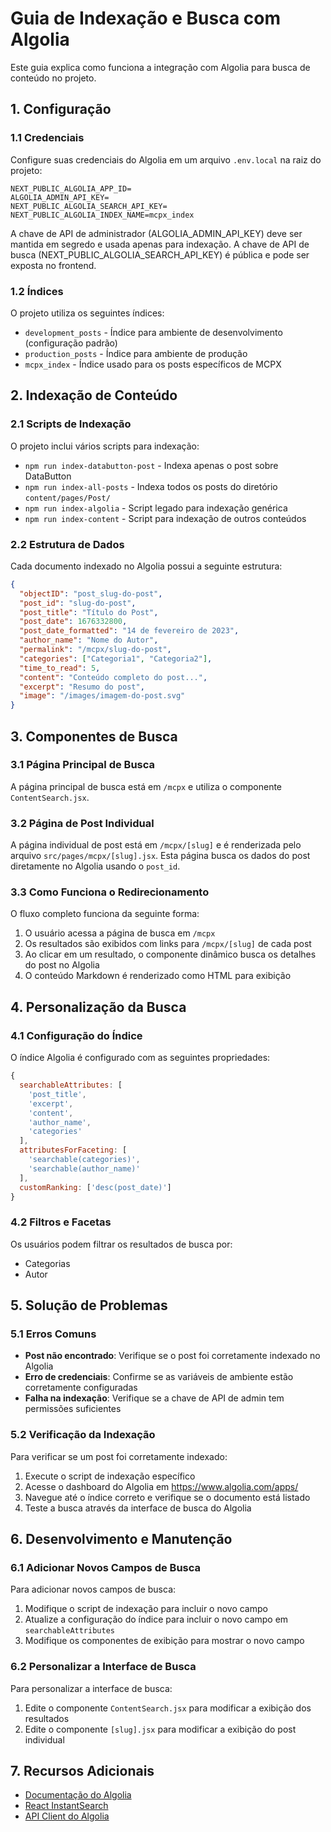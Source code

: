 # Guia de Indexação e Busca com Algolia

Este guia explica como funciona a integração com Algolia para busca de conteúdo no projeto.

## 1. Configuração

### 1.1 Credenciais

Configure suas credenciais do Algolia em um arquivo `.env.local` na raiz do projeto:

```
NEXT_PUBLIC_ALGOLIA_APP_ID=
ALGOLIA_ADMIN_API_KEY=
NEXT_PUBLIC_ALGOLIA_SEARCH_API_KEY=
NEXT_PUBLIC_ALGOLIA_INDEX_NAME=mcpx_index
```

A chave de API de administrador (ALGOLIA_ADMIN_API_KEY) deve ser mantida em segredo e usada apenas para indexação. A chave de API de busca (NEXT_PUBLIC_ALGOLIA_SEARCH_API_KEY) é pública e pode ser exposta no frontend.

### 1.2 Índices

O projeto utiliza os seguintes índices:
- `development_posts` - Índice para ambiente de desenvolvimento (configuração padrão)
- `production_posts` - Índice para ambiente de produção
- `mcpx_index` - Índice usado para os posts específicos de MCPX

## 2. Indexação de Conteúdo

### 2.1 Scripts de Indexação

O projeto inclui vários scripts para indexação:

- `npm run index-databutton-post` - Indexa apenas o post sobre DataButton
- `npm run index-all-posts` - Indexa todos os posts do diretório `content/pages/Post/`
- `npm run index-algolia` - Script legado para indexação genérica
- `npm run index-content` - Script para indexação de outros conteúdos

### 2.2 Estrutura de Dados

Cada documento indexado no Algolia possui a seguinte estrutura:

```json
{
  "objectID": "post_slug-do-post",
  "post_id": "slug-do-post",
  "post_title": "Título do Post",
  "post_date": 1676332800,
  "post_date_formatted": "14 de fevereiro de 2023",
  "author_name": "Nome do Autor",
  "permalink": "/mcpx/slug-do-post",
  "categories": ["Categoria1", "Categoria2"],
  "time_to_read": 5,
  "content": "Conteúdo completo do post...",
  "excerpt": "Resumo do post",
  "image": "/images/imagem-do-post.svg"
}
```

## 3. Componentes de Busca

### 3.1 Página Principal de Busca

A página principal de busca está em `/mcpx` e utiliza o componente `ContentSearch.jsx`.

### 3.2 Página de Post Individual

A página individual de post está em `/mcpx/[slug]` e é renderizada pelo arquivo `src/pages/mcpx/[slug].jsx`. Esta página busca os dados do post diretamente no Algolia usando o `post_id`.

### 3.3 Como Funciona o Redirecionamento

O fluxo completo funciona da seguinte forma:

1. O usuário acessa a página de busca em `/mcpx`
2. Os resultados são exibidos com links para `/mcpx/[slug]` de cada post
3. Ao clicar em um resultado, o componente dinâmico busca os detalhes do post no Algolia
4. O conteúdo Markdown é renderizado como HTML para exibição

## 4. Personalização da Busca

### 4.1 Configuração do Índice

O índice Algolia é configurado com as seguintes propriedades:

```js
{
  searchableAttributes: [
    'post_title',
    'excerpt',
    'content',
    'author_name',
    'categories'
  ],
  attributesForFaceting: [
    'searchable(categories)',
    'searchable(author_name)'
  ],
  customRanking: ['desc(post_date)']
}
```

### 4.2 Filtros e Facetas

Os usuários podem filtrar os resultados de busca por:
- Categorias
- Autor

## 5. Solução de Problemas

### 5.1 Erros Comuns

- **Post não encontrado**: Verifique se o post foi corretamente indexado no Algolia
- **Erro de credenciais**: Confirme se as variáveis de ambiente estão corretamente configuradas
- **Falha na indexação**: Verifique se a chave de API de admin tem permissões suficientes

### 5.2 Verificação da Indexação

Para verificar se um post foi corretamente indexado:

1. Execute o script de indexação específico
2. Acesse o dashboard do Algolia em https://www.algolia.com/apps/
3. Navegue até o índice correto e verifique se o documento está listado
4. Teste a busca através da interface de busca do Algolia

## 6. Desenvolvimento e Manutenção

### 6.1 Adicionar Novos Campos de Busca

Para adicionar novos campos de busca:

1. Modifique o script de indexação para incluir o novo campo
2. Atualize a configuração do índice para incluir o novo campo em `searchableAttributes`
3. Modifique os componentes de exibição para mostrar o novo campo

### 6.2 Personalizar a Interface de Busca

Para personalizar a interface de busca:

1. Edite o componente `ContentSearch.jsx` para modificar a exibição dos resultados
2. Edite o componente `[slug].jsx` para modificar a exibição do post individual

## 7. Recursos Adicionais

- [Documentação do Algolia](https://www.algolia.com/doc/)
- [React InstantSearch](https://www.algolia.com/doc/guides/building-search-ui/what-is-instantsearch/react/)
- [API Client do Algolia](https://www.algolia.com/doc/api-client/getting-started/install/javascript/) 